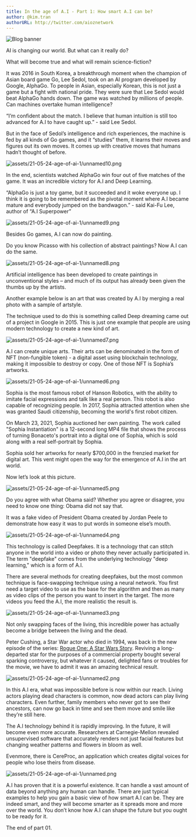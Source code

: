 ```yaml
---
title: In the age of A.I - Part 1: How smart A.I can be?
author: @kim.tran
authorURL: http://twitter.com/aioznetwork
---
```

![Blog banner](assets/21-05-24-age-of-ai-1/header.png)
<!--truncate-->

AI is changing our world. But what can it really do?

What will become true and what will remain science-fiction?

It was 2016 in South Korea, a breakthrough moment when the champion of Asian board game Go, Lee Sedol, took on an AI program developed by Google, AlphaGo. To people in Asian, especially Korean, this is not just a game but a fight with national pride. They were sure that Lee Sedol would beat AlphaGo hands down. The game was watched by millions of people. Can machines overtake human intelligence?

“I’m confident about the match. I believe that human intuition is still too advanced for A.I to have caught up.” - said Lee Sedol.

But in the face of Sedol’s intelligence and rich experiences, the machine is fed by all kinds of Go games, and it “studies” them, it learns their moves and figures out its own moves. It comes up with creative moves that humans hadn’t thought of before.

![assets/21-05-24-age-of-ai-1/unnamed10.png](assets/21-05-24-age-of-ai-1/unnamed10.png)

In the end, scientists watched AlphaGo win four out of five matches of the game. It was an incredible victory for A.I and Deep Learning.

“AlphaGo is just a toy game, but it succeeded and it woke everyone up. I think it is going to be remembered as the pivotal moment where A.I became mature and everybody jumped on the bandwagon.” - said Kai-Fu Lee, author of “A.I Superpower”

![assets/21-05-24-age-of-ai-1/unnamed9.png](assets/21-05-24-age-of-ai-1/unnamed9.png)

Besides Go games, A.I can now do painting.

Do you know Picasso with his collection of abstract paintings? Now A.I can do the same.

![assets/21-05-24-age-of-ai-1/unnamed8.png](assets/21-05-24-age-of-ai-1/unnamed8.png)

Artificial intelligence has been developed to create paintings in unconventional styles – and much of its output has already been given the thumbs up by the artists.

Another example below is an art that was created by A.I by merging a real photo with a sample of artstyle.

The technique used to do this is something called Deep dreaming came out of a project in Google in 2015. This is just one example that people are using modern technology to create a new kind of art.

![assets/21-05-24-age-of-ai-1/unnamed7.png](assets/21-05-24-age-of-ai-1/unnamed7.png)

A.I can create unique arts. Their arts can be denominated in the form of NFT (non-fungible token) - a digital asset using blockchain technology, making it impossible to destroy or copy. One of those NFT is Sophia’s artworks.

![assets/21-05-24-age-of-ai-1/unnamed6.png](assets/21-05-24-age-of-ai-1/unnamed6.png)

Sophia is the most famous robot of Hanson Robotics, with the ability to imitate facial expressions and talk like a real person. This robot is also capable of recognizing people. In 2017, Sophia attracted attention when she was granted Saudi citizenship, becoming the world's first robot citizen.

On March 23, 2021, Sophia auctioned her own painting. The work called "Sophia Instantiation" is a 12-second long MP4 file that shows the process of turning Bonaceto's portrait into a digital one of Sophia, which is sold along with a real self-portrait by Sophia.

Sophia sold her artworks for nearly $700,000 in the frenzied market for digital art. This vent might open the way for the emergence of A.I in the art world.

Now let’s look at this picture.

![assets/21-05-24-age-of-ai-1/unnamed5.png](assets/21-05-24-age-of-ai-1/unnamed5.png)

Do you agree with what Obama said? Whether you agree or disagree, you need to know one thing: Obama did not say that.

It was a fake video of President Obama created by Jordan Peele to demonstrate how easy it was to put words in someone else’s mouth.

![assets/21-05-24-age-of-ai-1/unnamed4.png](assets/21-05-24-age-of-ai-1/unnamed4.png)

This technology is called Deepfakes. It is a technology that can stitch anyone in the world into a video or photo they never actually participated in. The term "deepfake" comes from the underlying technology "deep learning," which is a form of A.I.

There are several methods for creating deepfakes, but the most common technique is face-swapping technique using a neural network. You first need a target video to use as the base for the algorithm and then as many as video clips of the person you want to insert in the target. The more videos you feed the A.I, the more realistic the result is.

![assets/21-05-24-age-of-ai-1/unnamed3.png](assets/21-05-24-age-of-ai-1/unnamed3.png)

Not only swapping faces of the living, this incredible power has actually become a bridge between the living and the dead.

Peter Cushing, a Star War actor who died in 1994, was back in the new episode of the series: [Rogue One: A Star Wars Story](https://lwlies.com/reviews/rogue-one-a-star-wars-story/). Reviving a long-departed star for the purposes of a commercial property bought several sparking controversy, but whatever it caused, delighted fans or troubles for the movie, we have to admit it was an amazing technical result.

![assets/21-05-24-age-of-ai-1/unnamed2.png](assets/21-05-24-age-of-ai-1/unnamed2.png)

In this A.I era, what was impossible before is now within our reach. Living actors playing dead characters is common, now dead actors can play living characters. Even further, family members who never got to see their ancestors, can now go back in time and see them move and smile like they’re still here.

The A.I technology behind it is rapidly improving. In the future, it will become even more accurate. Researchers at Carnegie-Mellon revealed unsupervised software that accurately renders not just facial features but changing weather patterns and flowers in bloom as well.

Evenmore, there is CereProc, an application which creates digital voices for people who lose theirs from disease.

![assets/21-05-24-age-of-ai-1/unnamed.png](assets/21-05-24-age-of-ai-1/unnamed.png)

A.I has proven that it is a powerful existence. It can handle a vast amount of data beyond anything any human can handle. There are just typical examples to help you gain a basic view of how smart A.I can be. They are indeed smart, and they will become smarter as it spreads more and more over the world. You don’t know how A.I can shape the future but you ought to be ready for it.

The end of part 01.